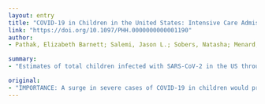 ```yaml
---
layout: entry
title: "COVID-19 in Children in the United States: Intensive Care Admissions, Estimated Total Infected, and Projected Numbers of Severe Pediatric Cases in 2020"
link: "https://doi.org/10.1097/PHH.0000000000001190"
author:
- Pathak, Elizabeth Barnett; Salemi, Jason L.; Sobers, Natasha; Menard, Janelle; Hambleton, Ian R.

summary:
- "Estimates of total children infected with SARS-CoV-2 in the US through April 6, 2020 were calculated using US pediatric intensive care unit (PICU) cases and adjusted pediatric criticality proportions. Estimated numbers of severe and critically ill children with COVID-19 were derived by applying the adjusted severity and criticality. By April 6 2020, there were 74 children who had been reported admitted to PICUs in 19 states."

original:
- "IMPORTANCE: A surge in severe cases of COVID-19 in children would present unique challenges for hospitals and public health preparedness efforts in the United States. OBJECTIVE: To provide evidence-based estimates of children infected with SARS-CoV-2 and projected cumulative numbers of severely ill pediatric COVID-19 cases requiring hospitalization during the US 2020 pandemic. DESIGN: Empirical case projection study MAIN OUTCOMES AND MEASURES:: Adjusted pediatric severity proportions and adjusted pediatric criticality proportions were derived from clinical and spatiotemporal modelling studies of the COVID-19 epidemic in China for the period Jan-Feb 2020. Estimates of total children infected with SARS-CoV-2 in the US through April 6, 2020 were calculated using US pediatric intensive care unit (PICU) cases and the adjusted pediatric criticality proportion. Projected numbers of severely and critically ill children with COVID-19 were derived by applying the adjusted severity and criticality proportions to US population data, under several scenarios of cumulative pediatric infection proportion (CPIP). RESULTS: By April 6, 2020, there were 74 children who had been reported admitted to PICUs in 19 states, reflecting an estimated 176 190 children nationwide infected with SARS-CoV-2 (52 381 infants and toddlers <2 years, 42 857 children 2-11 years, and 80 952 children 12-17 years). Under a CPIP scenario of 5%, there would be 3.7 million children infected with SARS-CoV-2, 9907 severely ill children requiring hospitalization, and 1086 critically ill children requiring PICU admission. Under a CPIP scenario of 50%, 10 865 children would require PICU admission, 99 073 would require hospitalization for severe pneumonia, and 37.0 million would be infected with SARS-CoV-2. CONCLUSIONS AND RELEVANCE: Because there are 74.0 million children 0-17 years old in the US, the projected numbers of severe cases could overwhelm available pediatric hospital care resources under several moderate CPIP scenarios, despite lower severity of COVID-19 in children than in adults."
---
```


